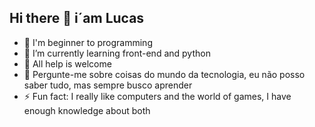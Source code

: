  ## Hi there 👋 i´am Lucas

- 🔭 I'm beginner to programming
- 🌱 I’m currently learning front-end and python 
- 🤔 All help is welcome
- 💬 Pergunte-me sobre coisas do mundo da tecnologia, eu não posso saber tudo, mas sempre busco aprender
- ⚡ Fun fact: I really like computers and the world of games, I have enough knowledge about both




